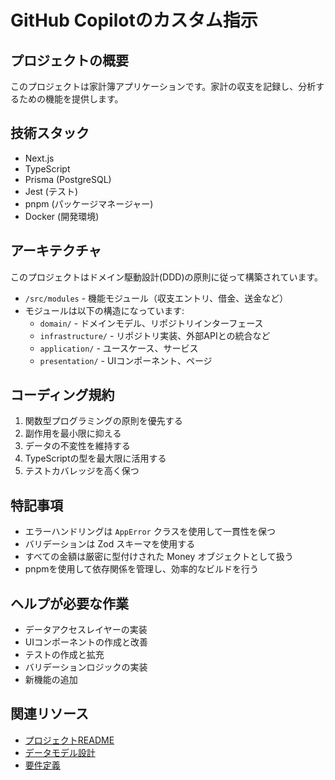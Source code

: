 # GitHub Copilotのカスタム指示

## プロジェクトの概要
このプロジェクトは家計簿アプリケーションです。家計の収支を記録し、分析するための機能を提供します。

## 技術スタック
- Next.js
- TypeScript
- Prisma (PostgreSQL)
- Jest (テスト)
- pnpm (パッケージマネージャー)
- Docker (開発環境)

## アーキテクチャ
このプロジェクトはドメイン駆動設計(DDD)の原則に従って構築されています。
- `/src/modules` - 機能モジュール（収支エントリ、借金、送金など）
- モジュールは以下の構造になっています:
  - `domain/` - ドメインモデル、リポジトリインターフェース
  - `infrastructure/` - リポジトリ実装、外部APIとの統合など
  - `application/` - ユースケース、サービス
  - `presentation/` - UIコンポーネント、ページ

## コーディング規約
1. 関数型プログラミングの原則を優先する
2. 副作用を最小限に抑える
3. データの不変性を維持する
4. TypeScriptの型を最大限に活用する
5. テストカバレッジを高く保つ

## 特記事項
- エラーハンドリングは `AppError` クラスを使用して一貫性を保つ
- バリデーションは Zod スキーマを使用する
- すべての金額は厳密に型付けされた Money オブジェクトとして扱う
- pnpmを使用して依存関係を管理し、効率的なビルドを行う

## ヘルプが必要な作業
- データアクセスレイヤーの実装
- UIコンポーネントの作成と改善
- テストの作成と拡充
- バリデーションロジックの実装
- 新機能の追加

## 関連リソース
- [プロジェクトREADME](/app/README.md)
- [データモデル設計](/app/docs/データモデル設計.md)
- [要件定義](/app/docs/要件定義.md)